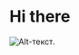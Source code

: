 # Hi there
![Alt-текст](https://static.wikia.nocookie.net/ultrakill/images/f/f1/V2-Trans.png/revision/latest?cb=20220826181442"v2").
